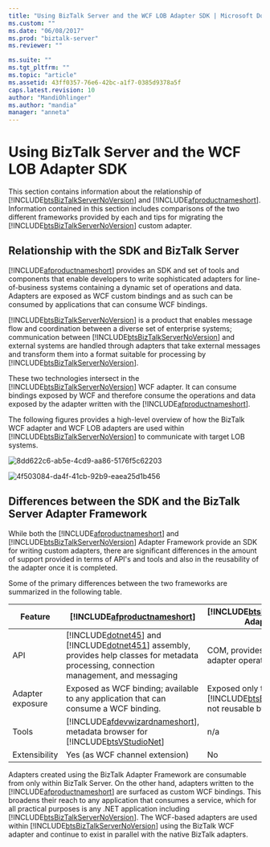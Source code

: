 ```yaml
---
title: "Using BizTalk Server and the WCF LOB Adapter SDK | Microsoft Docs"
ms.custom: ""
ms.date: "06/08/2017"
ms.prod: "biztalk-server"
ms.reviewer: ""

ms.suite: ""
ms.tgt_pltfrm: ""
ms.topic: "article"
ms.assetid: 43ff0357-76e6-42bc-a1f7-0385d9378a5f
caps.latest.revision: 10
author: "MandiOhlinger"
ms.author: "mandia"
manager: "anneta"
---
```

# Using BizTalk Server and the WCF LOB Adapter SDK
This section contains information about the relationship of [!INCLUDE[btsBizTalkServerNoVersion](../../includes/btsbiztalkservernoversion-md.md)] and [!INCLUDE[afproductnameshort](../../includes/afproductnameshort-md.md)]. Information contained in this section includes comparisons of the two different frameworks provided by each and tips for migrating the [!INCLUDE[btsBizTalkServerNoVersion](../../includes/btsbiztalkservernoversion-md.md)] custom adapter.  

## Relationship with the SDK and BizTalk Server
 [!INCLUDE[afproductnameshort](../../includes/afproductnameshort-md.md)] provides an SDK and set of tools and components that enable developers to write sophisticated adapters for line-of-business systems containing a dynamic set of operations and data. Adapters are exposed as WCF custom bindings and as such can be consumed by applications that can consume WCF bindings.  

 [!INCLUDE[btsBizTalkServerNoVersion](../../includes/btsbiztalkservernoversion-md.md)] is a product that enables message flow and coordination between a diverse set of enterprise systems; communication between [!INCLUDE[btsBizTalkServerNoVersion](../../includes/btsbiztalkservernoversion-md.md)] and external systems are handled through adapters that take external messages and transform them into a format suitable for processing by [!INCLUDE[btsBizTalkServerNoVersion](../../includes/btsbiztalkservernoversion-md.md)].  

 These two technologies intersect in the [!INCLUDE[btsBizTalkServerNoVersion](../../includes/btsbiztalkservernoversion-md.md)] WCF adapter. It can consume bindings exposed by WCF and therefore consume the operations and data exposed by the adapter written with the [!INCLUDE[afproductnameshort](../../includes/afproductnameshort-md.md)].  

 The following figures provides a high-level overview of how the BizTalk WCF adapter and WCF LOB adapters are used within [!INCLUDE[btsBizTalkServerNoVersion](../../includes/btsbiztalkservernoversion-md.md)] to communicate with target LOB systems.  

 ![](../../adapters-and-accelerators/wcf-lob-adapter-sdk/media/8dd622c6-ab5e-4cd9-aa86-5176f5c62203.gif "8dd622c6-ab5e-4cd9-aa86-5176f5c62203")  

 ![](../../adapters-and-accelerators/wcf-lob-adapter-sdk/media/4f503084-da4f-41cb-92b9-eaea25d1b456.gif "4f503084-da4f-41cb-92b9-eaea25d1b456")  

## Differences between the SDK and the BizTalk Server Adapter Framework

While both the [!INCLUDE[afproductnameshort](../../includes/afproductnameshort-md.md)] and [!INCLUDE[btsBizTalkServerNoVersion](../../includes/btsbiztalkservernoversion-md.md)] Adapter Framework provide an SDK for writing custom adapters, there are significant differences in the amount of support provided in terms of API's and tools and also in the reusability of the adapter once it is completed.  

 Some of the primary differences between the two frameworks are summarized in the following table.  


|     Feature      |                                                                   [!INCLUDE[afproductnameshort](../../includes/afproductnameshort-md.md)]                                                                   |                  [!INCLUDE[btsBizTalkServerNoVersion](../../includes/btsbiztalkservernoversion-md.md)] Adapter Framework                   |
|------------------|-------------------------------------------------------------------------------------------------------------------------------------------------------------------------------------------------------------|--------------------------------------------------------------------------------------------------------------------------------------------|
|       API        | [!INCLUDE[dotnet45](../../includes/dotnet45-md.md)] and [!INCLUDE[dotnet451](../../includes/dotnet451-md.md)] assembly, provides help classes for metadata processing, connection management, and messaging |                                            COM, provides basic support for adapter operations.                                             |
| Adapter exposure |                                                            Exposed as WCF binding; available to any application that can consume a WCF binding.                                                             | Exposed only to [!INCLUDE[btsBizTalkServerNoVersion](../../includes/btsbiztalkservernoversion-md.md)]; not reusable by other applications. |
|      Tools       |                       [!INCLUDE[afdevwizardnameshort](../../includes/afdevwizardnameshort-md.md)], metadata browser for [!INCLUDE[btsVStudioNet](../../includes/btsvstudionet-md.md)]                       |                                                                    n/a                                                                     |
|  Extensibility   |                                                                                       Yes (as WCF channel extension)                                                                                        |                                                                     No                                                                     |

 Adapters created using the BizTalk Adapter Framework are consumable from only within BizTalk Server. On the other hand, adapters written to the [!INCLUDE[afproductnameshort](../../includes/afproductnameshort-md.md)] are surfaced as custom WCF bindings. This broadens their reach to any application that consumes a service, which for all practical purposes is any .NET application including [!INCLUDE[btsBizTalkServerNoVersion](../../includes/btsbiztalkservernoversion-md.md)]. The WCF-based adapters are used within [!INCLUDE[btsBizTalkServerNoVersion](../../includes/btsbiztalkservernoversion-md.md)] using the BizTalk WCF adapter and continue to exist in parallel with the native BizTalk adapters. 

